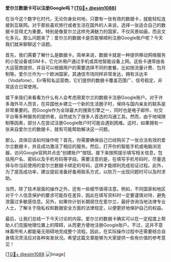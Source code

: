 **爱尔兰数据卡可以注册Google吗？[[TG💪+ @esim1088](https://t.me/s/esim1088)]**

在当今这个数字化时代，无论你身处何地，只要有一张有效的数据卡，就能轻松连接到互联网。对于那些喜欢旅行或者生活在国外的人来说，选择一张适合自己的数据卡显得尤为重要。特别是像爱尔兰这样充满魅力的国家，不仅风景如画，而且文化多元。那么问题来了：爱尔兰的数据卡是否能够顺利注册Google账户呢？今天我们就来聊聊这个话题。

首先，我们需要了解什么是数据卡。简单来说，数据卡就是一种提供移动网络服务的小型设备或SIM卡，它允许用户通过手机或其他智能设备上网。这些卡通常由各大运营商提供，并且可以根据用户的需要选择不同的套餐，比如按流量计费、包月制等。爱尔兰作为一个欧洲国家，其通信市场同样非常发达，拥有沃达丰（Vodafone）、Eir等知名运营商，它们提供的数据卡覆盖范围广、信号稳定，非常适合日常使用。

接下来我们来看看为什么有人会考虑用爱尔兰的数据卡注册Google账户。对于许多海外华人而言，在异国他乡建立一个新的生活圈子时，保持与国内亲友的联系是非常重要的。而Google作为全球最大的搜索引擎之一，同时也是电子邮件、社交平台等多种服务的提供者，自然成为了很多人首选的沟通工具。然而，由于地域限制等因素，部分人在尝试注册Google账户时可能会遇到困难。这时，如果拥有一张来自爱尔兰的数据卡，就有可能帮助解决这一问题。

那么，具体应该如何操作呢？首先，你需要确保自己已经购买了一张合法有效的爱尔兰数据卡，并且成功激活了相应的服务。然后，打开你的智能手机或电脑浏览器，访问Google官网并点击“创建账户”按钮。接下来按照提示填写相关信息，包括用户名、密码以及手机号码等字段。需要注意的是，在填写手机号码时，尽量选择与你当前使用的爱尔兰数据卡绑定的号码，这样才能顺利完成验证过程。此外，为了提高成功率，建议提前准备好备用联系方式，以防万一出现问题时可以及时求助。

当然，除了技术层面的操作之外，还有一些细节值得注意。例如，不同国家和地区对于个人信息保护的要求可能存在差异，因此在填写资料时一定要谨慎对待，避免泄露过多敏感信息。另外，如果你计划长期居住在爱尔兰，最好咨询当地法律专业人士，了解关于隐私权和数据安全方面的法律规定，以便更好地保护自己的权益。

最后，让我们总结一下今天讨论的内容。爱尔兰的数据卡确实可以在一定程度上帮助人们克服地理位置上的障碍，从而更方便地注册Google账户。不过，这并不意味着所有人都能毫无阻碍地完成整个流程。因此，在实际操作过程中还需要结合自身情况灵活应对各种突发状况。希望这篇文章能够为大家提供一些有价值的参考意见！

[[TG💪+ @esim1088](https://t.me/s/esim1088) ![Image](https://i.postimg.cc/4NQfJmqS/Snipaste-2025-05-13-00-14-12.png)]